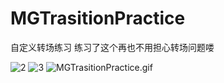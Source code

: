 # MGTrasitionPractice
自定义转场练习 练习了这个再也不用担心转场问题喽

![2](http://upload-images.jianshu.io/upload_images/1429890-b20cfd5e2aed1aac.gif?imageMogr2/auto-orient/strip)
![3](http://upload-images.jianshu.io/upload_images/1429890-e8e46864f9573ff1.gif?imageMogr2/auto-orient/strip)
![MGTrasitionPractice.gif](http://upload-images.jianshu.io/upload_images/1429890-db65965fb55e23ed.gif?imageMogr2/auto-orient/strip)
